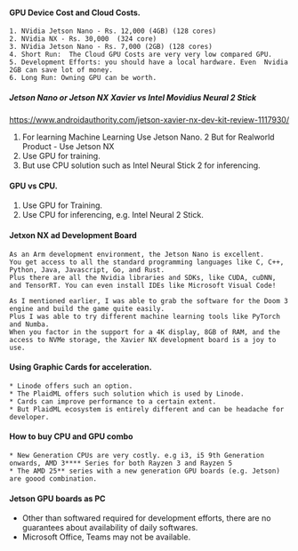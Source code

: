 
#### GPU Device Cost and Cloud Costs.

    1. NVidia Jetson Nano - Rs. 12,000 (4GB) (128 cores)
    2. NVidia NX - Rs. 30,000  (324 core)
    3. NVidia Jetson Nano - Rs. 7,000 (2GB) (128 cores)
    4. Short Run:  The Cloud GPU Costs are very very low compared GPU.
    5. Development Efforts: you should have a local hardware. Even  Nvidia 2GB can save lot of money.
    6. Long Run: Owning GPU can be worth.
    
    
##### Jetson Nano or Jetson NX Xavier vs Intel Movidius Neural 2 Stick
https://www.androidauthority.com/jetson-xavier-nx-dev-kit-review-1117930/

   1. For learning Machine Learning Use Jetson Nano.
   2  But for Realworld Product - Use Jetson NX
   3. Use GPU for training.
   4. But use CPU solution such as Intel Neural Stick 2 for inferencing.
   
 #### GPU vs CPU.
 
   1. Use GPU for Training. 
   2. Use CPU for inferencing, e.g. Intel Neural 2 Stick.
   
#### Jetxon NX ad Development Board
    As an Arm development environment, the Jetson Nano is excellent. 
    You get access to all the standard programming languages like C, C++, Python, Java, Javascript, Go, and Rust. 
    Plus there are all the Nvidia libraries and SDKs, like CUDA, cuDNN, and TensorRT. You can even install IDEs like Microsoft Visual Code!

    As I mentioned earlier, I was able to grab the software for the Doom 3 engine and build the game quite easily. 
    Plus I was able to try different machine learning tools like PyTorch and Numba. 
    When you factor in the support for a 4K display, 8GB of RAM, and the access to NVMe storage, the Xavier NX development board is a joy to use.


#### Using Graphic Cards for acceleration.

    * Linode offers such an option. 
    * The PlaidML offers such solution which is used by Linode.
    * Cards can improve performance to a certain extent.
    * But PlaidML ecosystem is entirely different and can be headache for developer.
    
    
####  How to buy CPU and GPU combo

    * New Generation CPUs are very costly. e.g i3, i5 9th Generation onwards, AMD 3**** Series for both Rayzen 3 and Rayzen 5
    * The AMD 25** series with a new generation GPU boards (e.g. Jetson) are goood combination.
    
#### Jetson GPU boards as PC

   * Other than softwared required for development efforts, there are no guarantees about availability of daily softwares.
   * Microsoft Office, Teams may not be available.


    
